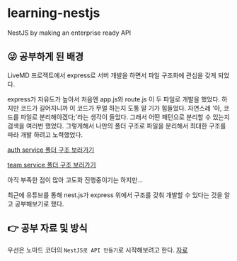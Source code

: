 # learning-nestjs
NestJS by making an enterprise ready API

## 😜 공부하게 된 배경
LiveMD 프로젝트에서 express로 서버 개발을 하면서 파일 구조화에 관심을 갖게 되었다. 

express가 자유도가 높아서 처음엔 app.js와 route.js 이 두 파일로 개발을 했었다. 하지만 코드가 길어지니까 이 코드가 무얼 하는지 도통 알 기가 힘들었다. 자연스레 '아, 코드를 파일로 분리해야겠다;'라는 생각이 들었다. 그래서 어떤 패턴으로 분리할 수 있는지 검색을 여러번 했었다. 그렇게해서 나만의 폴더 구조로 파일을 분리해서 최대한 구조를 따라 개발 하려고 노력했었다. 

[auth service 폴더 구조 보러가기](https://github.com/bbzzkk/LiveMD/tree/master/server/express-auth)

[team service 폴더 구조 보러가기](https://github.com/bbzzkk/LiveMD/tree/master/server/express-team)

아직 부족한 점이 많아 고도화 진행중이기는 하지만...

최근에 유튜브를 통해 nest.js가 express 위에서 구조를 갖춰 개발할 수 있다는 것을 알고 공부해보기로 했다.

## 👉 공부 자료 및 방식
우선은 노마드 코더의 `NestJS로 API 만들기`로 시작해보려고 한다.
[자료](https://nomadcoders.co/nestjs-fundamentals/lobby)